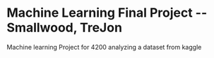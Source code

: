 # Machine Learning Final Project -- Smallwood, TreJon
 Machine learning Project for 4200 analyzing a dataset from kaggle
